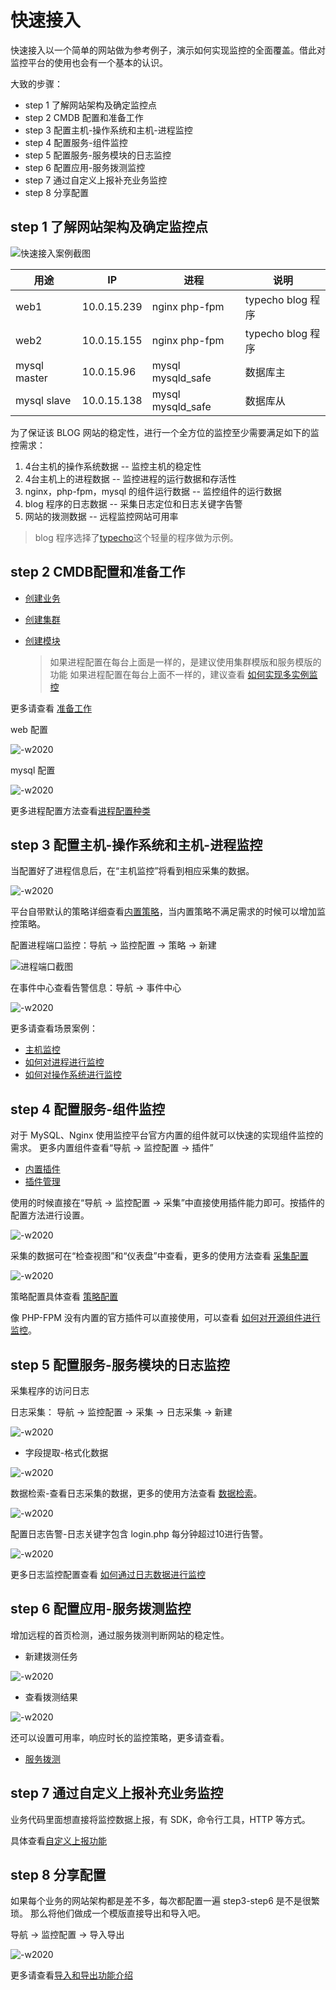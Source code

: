 # 快速接入

快速接入以一个简单的网站做为参考例子，演示如何实现监控的全面覆盖。借此对监控平台的使用也会有一个基本的认识。

大致的步骤：

* step 1 了解网站架构及确定监控点
* step 2 CMDB 配置和准备工作
* step 3 配置主机-操作系统和主机-进程监控
* step 4 配置服务-组件监控
* step 5 配置服务-服务模块的日志监控
* step 6 配置应用-服务拨测监控
* step 7 通过自定义上报补充业务监控
* step 8 分享配置

## step 1 了解网站架构及确定监控点

![快速接入案例截图](media/15834003432759.jpg)

| 用途         | IP          | 进程              | 说明              |
| ------------ | ----------- | ----------------- | ----------------- |
| web1         | 10.0.15.239 | nginx php-fpm     | typecho blog 程序 |
| web2         | 10.0.15.155 | nginx php-fpm     | typecho blog 程序 |
| mysql master | 10.0.15.96  | mysql mysqld_safe | 数据库主          |
| mysql slave  | 10.0.15.138 | mysql mysqld_safe | 数据库从          |

为了保证该 BLOG 网站的稳定性，进行一个全方位的监控至少需要满足如下的监控需求：

1. 4台主机的操作系统数据 -- 监控主机的稳定性
2. 4台主机上的进程数据 -- 监控进程的运行数据和存活性
3. nginx，php-fpm，mysql 的组件运行数据 -- 监控组件的运行数据
4. blog 程序的日志数据  -- 采集日志定位和日志关键字告警
5. 网站的拨测数据 -- 远程监控网站可用率

> blog 程序选择了[typecho](http://typecho.org/)这个轻量的程序做为示例。

## step 2 CMDB配置和准备工作

* [创建业务](../../../配置平台/产品白皮书/产品功能/BusinessManagement.md)
* [创建集群](../../../配置平台/产品白皮书/产品功能/SetTemp.md)
* [创建模块](../../../配置平台/产品白皮书/产品功能/Model.md)

    > 如果进程配置在每台上面是一样的，是建议使用集群模版和服务模版的功能
    > 如果进程配置在每台上面不一样的，建议查看 [如何实现多实例监控](../guide/multi_instance_monitor.md)

更多请查看 [准备工作](./prepare.md)

web 配置

![-w2020](media/15809126500018.jpg)

mysql 配置

![-w2020](media/15809126100566.jpg)

更多进程配置方法查看[进程配置种类](../guide/process_cases.md)

## step 3 配置主机-操作系统和主机-进程监控

当配置好了进程信息后，在“主机监控”将看到相应采集的数据。

![-w2020](media/15809625239667.jpg)

平台自带默认的策略详细查看[内置策略](../functions/addenda/builtin-rules.md)，当内置策略不满足需求的时候可以增加监控策略。

配置进程端口监控：导航  →  监控配置  →  策略  →  新建

![进程端口截图](media/15833972925153.jpg)

在事件中心查看告警信息：导航  →  事件中心

![-w2020](media/15809895919471.jpg)

更多请查看场景案例：

* [主机监控](../functions/scene/host-monitor.md)
* [如何对进程进行监控](../guide/process_monitor.md)
* [如何对操作系统进行监控](../guide/os_monitor.md)

## step 4 配置服务-组件监控

对于 MySQL、Nginx 使用监控平台官方内置的组件就可以快速的实现组件监控的需求。 更多内置组件查看“导航  →  监控配置  →  插件”

* [内置插件](../functions/addenda/builtin-plugins.md)
* [插件管理](../functions/conf/plugins.md)

使用的时候直接在“导航  →  监控配置  →  采集”中直接使用插件能力即可。按插件的配置方法进行设置。

![-w2020](media/15809632369678.jpg)

采集的数据可在“检查视图”和“仪表盘”中查看，更多的使用方法查看 [采集配置](../functions/conf/collect-tasks.md)

![-w2020](media/15809774652787.jpg)

策略配置具体查看 [策略配置](../functions/conf/rules.md)

像 PHP-FPM 没有内置的官方插件可以直接使用，可以查看 [如何对开源组件进行监控](../guide/component_monitor.md)。

## step 5 配置服务-服务模块的日志监控

采集程序的访问日志

日志采集： 导航  →  监控配置  →  采集  →  日志采集  →  新建

![-w2020](media/15809715128894.jpg)

- 字段提取-格式化数据

![-w2020](media/15809846202210.jpg)

数据检索-查看日志采集的数据，更多的使用方法查看 [数据检索](../functions/analyze/data-search.md)。

![-w2020](media/15809845810410.jpg)

配置日志告警-日志关键字包含 login.php 每分钟超过10进行告警。

![-w2020](media/15809852566515.jpg)

更多日志监控配置查看 [如何通过日志数据进行监控](../guide/log_monitor.md)

## step 6 配置应用-服务拨测监控

增加远程的首页检测，通过服务拨测判断网站的稳定性。

- 新建拨测任务

![-w2020](media/15809864515258.jpg)

- 查看拨测结果

![-w2020](media/15809863857690.jpg)

还可以设置可用率，响应时长的监控策略，更多请查看。

* [服务拨测](../functions/scene/dial.md)

## step 7 通过自定义上报补充业务监控

业务代码里面想直接将监控数据上报，有 SDK，命令行工具，HTTP 等方式。

具体查看[自定义上报功能](../functions/conf/custom-report.md)

## step 8 分享配置

如果每个业务的网站架构都是差不多，每次都配置一遍 step3-step6 是不是很繁琐。 那么将他们做成一个模版直接导出和导入吧。

导航 →  监控配置 →  导入导出

![-w2020](media/15809898304165.jpg)

更多请查看[导入和导出功能介绍](../functions/conf/import-export.md)


